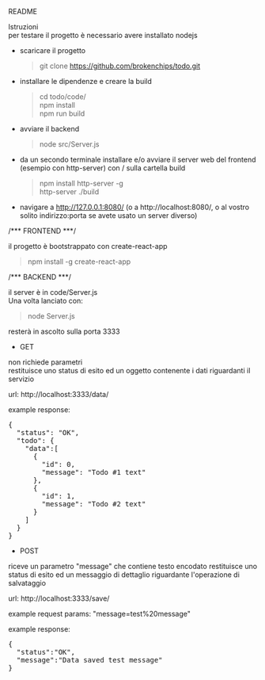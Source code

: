 README

Istruzioni<br />
per testare il progetto è necessario avere installato nodejs


- scaricare il progetto

  > git clone https://github.com/brokenchips/todo.git

- installare le dipendenze e creare la build

  > cd todo/code/<br />
  > npm install<br />
  > npm run build

- avviare il backend

  > node src/Server.js

- da un secondo terminale installare e/o avviare il server web del frontend (esempio con http-server) con / sulla cartella build

  > npm install http-server -g<br />
  > http-server ./build

- navigare a http://127.0.0.1:8080/ (o a http://localhost:8080/, o al vostro solito indirizzo:porta se avete usato un server diverso)


/***
FRONTEND
***/

il progetto è bootstrappato con create-react-app

> npm install -g create-react-app

/***
BACKEND
***/

il server è in code/Server.js<br />
Una volta lanciato con:

  > node Server.js

resterà in ascolto sulla porta 3333


* GET

non richiede parametri<br />
restituisce uno status di esito ed un oggetto contenente i dati riguardanti il servizio

url: http://localhost:3333/data/

example response: 
<pre>
{
  "status": "OK",
  "todo": {
    "data":[
      {
        "id": 0,
        "message": "Todo #1 text"
      },
      {
        "id": 1,
        "message": "Todo #2 text"
      }
    ]
  }
}
</pre>


* POST

riceve un parametro "message" che contiene testo encodato
restituisce uno status di esito ed un messaggio di dettaglio riguardante l'operazione di salvataggio

url: http://localhost:3333/save/

example request params: "message=test%20message"

example response: 
<pre>
{
  "status":"OK",
  "message":"Data saved test message"
}
</pre>